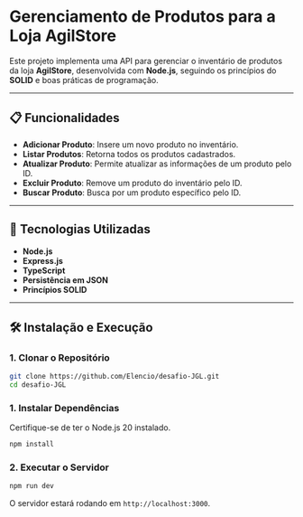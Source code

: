 # Gerenciamento de Produtos para a Loja AgilStore

Este projeto implementa uma API para gerenciar o inventário de produtos da loja **AgilStore**, desenvolvida com **Node.js**, seguindo os princípios do **SOLID** e boas práticas de programação.

---

## 📋 Funcionalidades

- **Adicionar Produto**: Insere um novo produto no inventário.
- **Listar Produtos**: Retorna todos os produtos cadastrados.
- **Atualizar Produto**: Permite atualizar as informações de um produto pelo ID.
- **Excluir Produto**: Remove um produto do inventário pelo ID.
- **Buscar Produto**: Busca por um produto específico pelo ID.

---

## 🚀 Tecnologias Utilizadas

- **Node.js**
- **Express.js**
- **TypeScript**
- **Persistência em JSON**
- **Princípios SOLID**

---

## 🛠️ Instalação e Execução

### 1. Clonar o Repositório
```bash
git clone https://github.com/Elencio/desafio-JGL.git
cd desafio-JGL
```

### 1. Instalar Dependências
Certifique-se de ter o Node.js 20 instalado.
```bash
npm install
```

### 2. Executar o Servidor
```bash
npm run dev
```

O servidor estará rodando em `http://localhost:3000`.